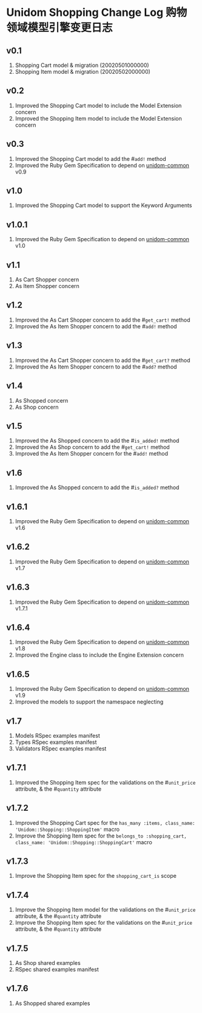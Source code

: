 # Unidom Shopping Change Log 购物领域模型引擎变更日志

## v0.1
1. Shopping Cart model & migration (20020501000000)
2. Shopping Item model & migration (20020502000000)

## v0.2
1. Improved the Shopping Cart model to include the Model Extension concern
2. Improved the Shopping Item model to include the Model Extension concern

## v0.3
1. Improved the Shopping Cart model to add the #``add!`` method
2. Improved the Ruby Gem Specification to depend on [unidom-common](https://github.com/topbitdu/unidom-common) v0.9

## v1.0
1. Improved the Shopping Cart model to support the Keyword Arguments

## v1.0.1
1. Improved the Ruby Gem Specification to depend on [unidom-common](https://github.com/topbitdu/unidom-common) v1.0

## v1.1
1. As Cart Shopper concern
2. As Item Shopper concern

## v1.2
1. Improved the As Cart Shopper concern to add the #``get_cart!`` method
2. Improved the As Item Shopper concern to add the #``add!`` method

## v1.3
1. Improved the As Cart Shopper concern to add the #``get_cart?`` method
2. Improved the As Item Shopper concern to add the #``add?`` method

## v1.4
1. As Shopped concern
2. As Shop concern

## v1.5
1. Improved the As Shopped concern to add the #``is_added!`` method
2. Improved the As Shop concern to add the #``get_cart!`` method
3. Improved the As Item Shopper concern for the #``add!`` method

## v1.6
1. Improved the As Shopped concern to add the #``is_added?`` method

## v1.6.1
1. Improved the Ruby Gem Specification to depend on [unidom-common](https://github.com/topbitdu/unidom-common) v1.6

## v1.6.2
1. Improved the Ruby Gem Specification to depend on [unidom-common](https://github.com/topbitdu/unidom-common) v1.7

## v1.6.3
1. Improved the Ruby Gem Specification to depend on [unidom-common](https://github.com/topbitdu/unidom-common) v1.7.1

## v1.6.4
1. Improved the Ruby Gem Specification to depend on [unidom-common](https://github.com/topbitdu/unidom-common) v1.8
2. Improved the Engine class to include the Engine Extension concern

## v1.6.5
1. Improved the Ruby Gem Specification to depend on [unidom-common](https://github.com/topbitdu/unidom-common) v1.9
2. Improved the models to support the namespace neglecting

## v1.7
1. Models RSpec examples manifest
2. Types RSpec examples manifest
3. Validators RSpec examples manifest

## v1.7.1
1. Improved the Shopping Item spec for the validations on the #``unit_price`` attribute, & the #``quantity`` attribute

## v1.7.2
1. Improved the Shopping Cart spec for the ``has_many :items, class_name: 'Unidom::Shopping::ShoppingItem'`` macro
2. Improve the Shopping Item spec for the ``belongs_to :shopping_cart, class_name: 'Unidom::Shopping::ShoppingCart'`` macro

## v1.7.3
1. Improve the Shopping Item spec for the ``shopping_cart_is`` scope

## v1.7.4
1. Improve the Shopping Item model for the validations on the #``unit_price`` attribute, & the #``quantity`` attribute
2. Improve the Shopping Item spec for the validations on the #``unit_price`` attribute, & the #``quantity`` attribute

## v1.7.5
1. As Shop shared examples
2. RSpec shared examples manifest

## v1.7.6
1. As Shopped shared examples
